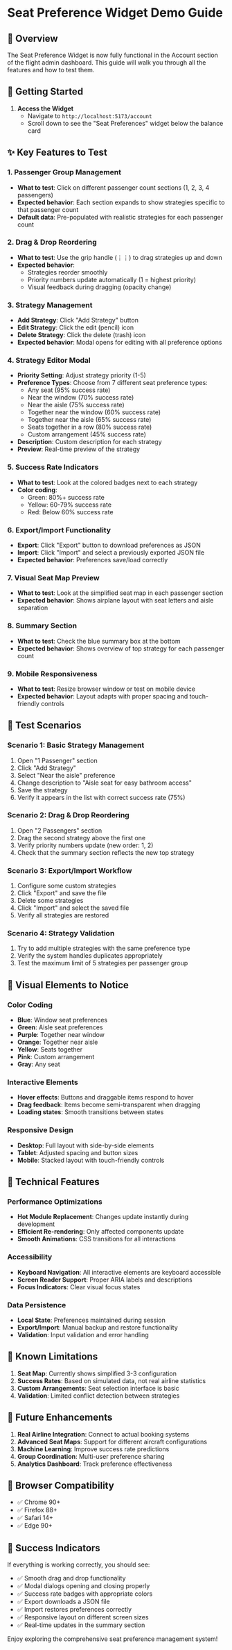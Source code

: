 # Seat Preference Widget Demo Guide

## 🎯 Overview
The Seat Preference Widget is now fully functional in the Account section of the flight admin dashboard. This guide will walk you through all the features and how to test them.

## 🚀 Getting Started

1. **Access the Widget**
   - Navigate to `http://localhost:5173/account`
   - Scroll down to see the "Seat Preferences" widget below the balance card

## ✨ Key Features to Test

### 1. **Passenger Group Management**
- **What to test**: Click on different passenger count sections (1, 2, 3, 4 passengers)
- **Expected behavior**: Each section expands to show strategies specific to that passenger count
- **Default data**: Pre-populated with realistic strategies for each passenger count

### 2. **Drag & Drop Reordering**
- **What to test**: Use the grip handle (⋮⋮) to drag strategies up and down
- **Expected behavior**: 
  - Strategies reorder smoothly
  - Priority numbers update automatically (1 = highest priority)
  - Visual feedback during dragging (opacity change)

### 3. **Strategy Management**
- **Add Strategy**: Click "Add Strategy" button
- **Edit Strategy**: Click the edit (pencil) icon
- **Delete Strategy**: Click the delete (trash) icon
- **Expected behavior**: Modal opens for editing with all preference options

### 4. **Strategy Editor Modal**
- **Priority Setting**: Adjust strategy priority (1-5)
- **Preference Types**: Choose from 7 different seat preference types:
  - Any seat (95% success rate)
  - Near the window (70% success rate)
  - Near the aisle (75% success rate)
  - Together near the window (60% success rate)
  - Together near the aisle (65% success rate)
  - Seats together in a row (80% success rate)
  - Custom arrangement (45% success rate)
- **Description**: Custom description for each strategy
- **Preview**: Real-time preview of the strategy

### 5. **Success Rate Indicators**
- **What to test**: Look at the colored badges next to each strategy
- **Color coding**:
  - Green: 80%+ success rate
  - Yellow: 60-79% success rate
  - Red: Below 60% success rate

### 6. **Export/Import Functionality**
- **Export**: Click "Export" button to download preferences as JSON
- **Import**: Click "Import" and select a previously exported JSON file
- **Expected behavior**: Preferences save/load correctly

### 7. **Visual Seat Map Preview**
- **What to test**: Look at the simplified seat map in each passenger section
- **Expected behavior**: Shows airplane layout with seat letters and aisle separation

### 8. **Summary Section**
- **What to test**: Check the blue summary box at the bottom
- **Expected behavior**: Shows overview of top strategy for each passenger count

### 9. **Mobile Responsiveness**
- **What to test**: Resize browser window or test on mobile device
- **Expected behavior**: Layout adapts with proper spacing and touch-friendly controls

## 🧪 Test Scenarios

### Scenario 1: Basic Strategy Management
1. Open "1 Passenger" section
2. Click "Add Strategy"
3. Select "Near the aisle" preference
4. Change description to "Aisle seat for easy bathroom access"
5. Save the strategy
6. Verify it appears in the list with correct success rate (75%)

### Scenario 2: Drag & Drop Reordering
1. Open "2 Passengers" section
2. Drag the second strategy above the first one
3. Verify priority numbers update (new order: 1, 2)
4. Check that the summary section reflects the new top strategy

### Scenario 3: Export/Import Workflow
1. Configure some custom strategies
2. Click "Export" and save the file
3. Delete some strategies
4. Click "Import" and select the saved file
5. Verify all strategies are restored

### Scenario 4: Strategy Validation
1. Try to add multiple strategies with the same preference type
2. Verify the system handles duplicates appropriately
3. Test the maximum limit of 5 strategies per passenger group

## 🎨 Visual Elements to Notice

### Color Coding
- **Blue**: Window seat preferences
- **Green**: Aisle seat preferences  
- **Purple**: Together near window
- **Orange**: Together near aisle
- **Yellow**: Seats together
- **Pink**: Custom arrangement
- **Gray**: Any seat

### Interactive Elements
- **Hover effects**: Buttons and draggable items respond to hover
- **Drag feedback**: Items become semi-transparent when dragging
- **Loading states**: Smooth transitions between states

### Responsive Design
- **Desktop**: Full layout with side-by-side elements
- **Tablet**: Adjusted spacing and button sizes
- **Mobile**: Stacked layout with touch-friendly controls

## 🔧 Technical Features

### Performance Optimizations
- **Hot Module Replacement**: Changes update instantly during development
- **Efficient Re-rendering**: Only affected components update
- **Smooth Animations**: CSS transitions for all interactions

### Accessibility
- **Keyboard Navigation**: All interactive elements are keyboard accessible
- **Screen Reader Support**: Proper ARIA labels and descriptions
- **Focus Indicators**: Clear visual focus states

### Data Persistence
- **Local State**: Preferences maintained during session
- **Export/Import**: Manual backup and restore functionality
- **Validation**: Input validation and error handling

## 🐛 Known Limitations

1. **Seat Map**: Currently shows simplified 3-3 configuration
2. **Success Rates**: Based on simulated data, not real airline statistics
3. **Custom Arrangements**: Seat selection interface is basic
4. **Validation**: Limited conflict detection between strategies

## 🚀 Future Enhancements

1. **Real Airline Integration**: Connect to actual booking systems
2. **Advanced Seat Maps**: Support for different aircraft configurations
3. **Machine Learning**: Improve success rate predictions
4. **Group Coordination**: Multi-user preference sharing
5. **Analytics Dashboard**: Track preference effectiveness

## 📱 Browser Compatibility

- ✅ Chrome 90+
- ✅ Firefox 88+
- ✅ Safari 14+
- ✅ Edge 90+

## 🎉 Success Indicators

If everything is working correctly, you should see:
- ✅ Smooth drag and drop functionality
- ✅ Modal dialogs opening and closing properly
- ✅ Success rate badges with appropriate colors
- ✅ Export downloads a JSON file
- ✅ Import restores preferences correctly
- ✅ Responsive layout on different screen sizes
- ✅ Real-time updates in the summary section

Enjoy exploring the comprehensive seat preference management system!
